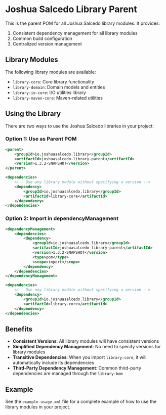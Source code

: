 # Joshua Salcedo Library Parent

This is the parent POM for all Joshua Salcedo library modules. It provides:

1. Consistent dependency management for all library modules
2. Common build configuration
3. Centralized version management

## Library Modules

The following library modules are available:

- `library-core`: Core library functionality
- `library-domain`: Domain models and entities
- `library-io-core`: I/O utilities library
- `library-maven-core`: Maven-related utilities

## Using the Library

There are two ways to use the Joshua Salcedo libraries in your project:

### Option 1: Use as Parent POM

```xml
<parent>
    <groupId>io.joshuasalcedo.library</groupId>
    <artifactId>joshuasalcedo-library-parent</artifactId>
    <version>1.3.2-SNAPSHOT</version>
</parent>

<dependencies>
    <!-- Use any library module without specifying a version -->
    <dependency>
        <groupId>io.joshuasalcedo.library</groupId>
        <artifactId>library-core</artifactId>
    </dependency>
</dependencies>
```

### Option 2: Import in dependencyManagement

```xml
<dependencyManagement>
    <dependencies>
        <dependency>
            <groupId>io.joshuasalcedo.library</groupId>
            <artifactId>joshuasalcedo-library-parent</artifactId>
            <version>1.3.2-SNAPSHOT</version>
            <type>pom</type>
            <scope>import</scope>
        </dependency>
    </dependencies>
</dependencyManagement>

<dependencies>
    <!-- Use any library module without specifying a version -->
    <dependency>
        <groupId>io.joshuasalcedo.library</groupId>
        <artifactId>library-core</artifactId>
    </dependency>
</dependencies>
```

## Benefits

- **Consistent Versions**: All library modules will have consistent versions
- **Simplified Dependency Management**: No need to specify versions for library modules
- **Transitive Dependencies**: When you import `library-core`, it will automatically include its dependencies
- **Third-Party Dependency Management**: Common third-party dependencies are managed through the `library-bom`

## Example

See the `example-usage.xml` file for a complete example of how to use the library modules in your project.